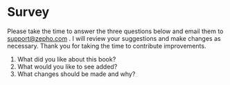 # Survey #

Please take the time to answer the three questions below and email them to support@zepho.com . I will review your suggestions and make changes as necessary. Thank you for taking the time to contribute improvements.

1. What did you like about this book?
2. What would you like to see added?
3. What changes should be made and why?